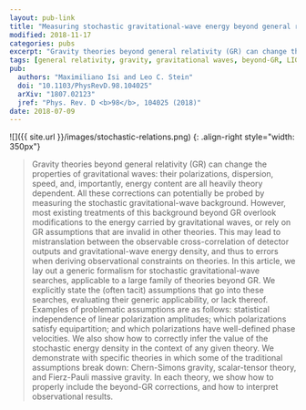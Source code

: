 ```yaml
---
layout: pub-link
title: "Measuring stochastic gravitational-wave energy beyond general relativity"
modified: 2018-11-17
categories: pubs
excerpt: "Gravity theories beyond general relativity (GR) can change the properties of gravitational waves: their polarizations, dispersion, speed, and, importantly, energy content are all heavily theory-dependent. All these corrections can potentially be probed by measuring the stochastic gravitational-wave background"
tags: [general relativity, gravity, gravitational waves, beyond-GR, LIGO, stochastic]
pub:
  authors: "Maximiliano Isi and Leo C. Stein"
  doi: "10.1103/PhysRevD.98.104025"
  arXiv: "1807.02123"
  jref: "Phys. Rev. D <b>98</b>, 104025 (2018)"
date: 2018-07-09
---
```


![]({{ site.url }}/images/stochastic-relations.png)
{: .align-right style="width: 350px"}
> Gravity theories beyond general relativity (GR) can change the
> properties of gravitational waves: their polarizations, dispersion,
> speed, and, importantly, energy content are all heavily theory
> dependent. All these corrections can potentially be probed by
> measuring the stochastic gravitational-wave background. However,
> most existing treatments of this background beyond GR overlook
> modifications to the energy carried by gravitational waves, or rely
> on GR assumptions that are invalid in other theories. This may lead
> to mistranslation between the observable cross-correlation of
> detector outputs and gravitational-wave energy density, and thus to
> errors when deriving observational constraints on theories. In this
> article, we lay out a generic formalism for stochastic
> gravitational-wave searches, applicable to a large family of
> theories beyond GR. We explicitly state the (often tacit)
> assumptions that go into these searches, evaluating their generic
> applicability, or lack thereof. Examples of problematic assumptions
> are as follows: statistical independence of linear polarization
> amplitudes; which polarizations satisfy equipartition; and which
> polarizations have well-defined phase velocities. We also show how
> to correctly infer the value of the stochastic energy density in the
> context of any given theory. We demonstrate with specific theories
> in which some of the traditional assumptions break down:
> Chern-Simons gravity, scalar-tensor theory, and Fierz-Pauli massive
> gravity. In each theory, we show how to properly include the
> beyond-GR corrections, and how to interpret observational results.
